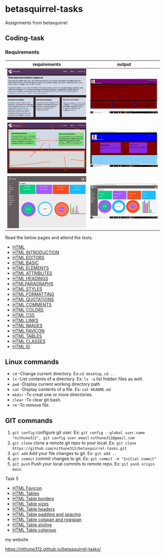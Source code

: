 # betasquirrel-tasks

Assignments from betasquirrel

## Coding-task

### Requirements

| requirements                 | output                         |
| ---------------------------- | ------------------------------ |
| ![Task-1](images/task-1.png) | ![Task-1](images/output-1.png) |
| ![Task-2](images/task-2.png) | ![Task-2](images/output-2.png) |
| ![Task-4](images/task-4.png) | ![Task-4](images/output-4.png) |

Read the below pages and attend the tests.

- [HTML](https://www.w3schools.com/w3css/defaulT.asp)
- [HTML INTRODUCTION](https://www.w3schools.com/html/html_intro.asp)
- [HTML EDITORS](https://www.w3schools.com/html/html_editors.asp)
- [HTML BASIC](https://www.w3schools.com/html/html_basic.asp)
- [HTML ELEMENTS](https://www.w3schools.com/html/html_elements.asp)
- [HTML ATTRIBUTES](https://www.w3schools.com/html/html_attributes.asp)
- [HTML HEADINGS](https://www.w3schools.com/html/html_headings.asp)
- [HTMLPARAGRAPHS](https://www.w3schools.com/html/html_paragraphs.asp)
- [HTML STYLES](https://www.w3schools.com/html/html_styles.asp)
- [HTML FORMATTING](https://www.w3schools.com/html/html_formatting.asp)
- [HTML QUOTATIONS](https://www.w3schools.com/html/html_quotation_elements.asp)
- [HTML COMMENTS](https://www.w3schools.com/html/html_comments.asp)
- [HTML COLORS](https://www.w3schools.com/html/html_colors.asp)
- [HTML CSS](https://www.w3schools.com/html/html_css.asp)
- [HTML LINKS](https://www.w3schools.com/html/html_links.asp)
- [HTML IMAGES](https://www.w3schools.com/html/html_images.asp)
- [HTML FAVICON](https://www.w3schools.com/html/html_favicon.asp)
- [HTML TABLES](https://www.w3schools.com/html/html_tables.asp)
- [HTML CLASSES](https://www.w3schools.com/html/html_classes.asp)
- [HTML ID](https://www.w3schools.com/html/html_id.asp)

## Linux commands

- `cd` -Change current directory. Ex:`cd desktop`, `cd ..`
- `ls` -List contents of a directory. Ex: `ls -a` list hidden files as well.
- `pwd` -Display current working directory path
- `cat` -Display contents of a file. Ex: `cat README.md`
- `mkdir` -To creat one or more directories.
- `clear` -To clear git bash.
- `rm` -To remove file.

## GIT commands

1. `git config` configure git user. Ex: `git config --global user.name "nithune312", git config user.email` `nithune312@gmail.com`
2. `git clone` clone a remote git repo to your local. Ex: `git clone https://github.com/nithune312/betasquirrel-tasks.git`
3. `git add` Add your file changes to git. Ex: `git add ..`
4. `git commit` commit changes to git. Ex: `git commit -m "Initial commit"`
5. `git push` Push your local commits to remote repo. Ex: `git push origin main`

Task 5

- [HTML Favicon](https://www.w3schools.com/html/html_favicon.asp)
- [HTML Tables](https://www.w3schools.com/html/html_tables.asp)
- [HTML Table borders](https://www.w3schools.com/html/html_table_borders.asp)
- [HTML Table sizes](https://www.w3schools.com/html/html_table_sizes.asp)
- [HTML Table headers](https://www.w3schools.com/html/html_table_headers.asp)
- [HTML Table padding and spacing](https://www.w3schools.com/html/html_table_padding_spacing.asp)
- [HTML Table colspan and rowspan](https://www.w3schools.com/html/html_table_colspan_rowspan.asp)
- [HTML Table styling](https://www.w3schools.com/html/html_table_styling.asp)
- [HTML Table colgroup](https://www.w3schools.com/html/html_table_colgroup.asp)

my website

https://nithune312.github.io/betasquirrel-tasks/
